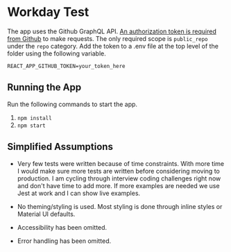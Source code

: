 # Workday Test

The app uses the Github GraphQL API. [An authorization token is required from Github](https://docs.github.com/en/authentication/keeping-your-account-and-data-secure/creating-a-personal-access-token) to make requests. The only required scope is `public_repo` under the `repo` category. Add the token to a .env file at the top level of the folder using the following variable.

`REACT_APP_GITHUB_TOKEN=your_token_here`

## Running the App

Run the following commands to start the app.

1. `npm install`
2. `npm start`

## Simplified Assumptions

- Very few tests were written because of time constraints. With more time I would make sure more tests are written before considering moving to production. I am cycling through interview coding challenges right now and don't have time to add more. If more examples are needed we use Jest at work and I can show live examples.

- No theming/styling is used. Most styling is done through inline styles or Material UI defaults.

- Accessibility has been omitted.

- Error handling has been omitted.